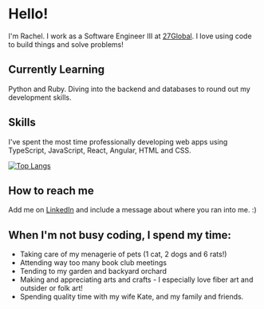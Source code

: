 # Hello!

I'm Rachel. I work as a Software Engineer III at [27Global](https://www.27global.com/). I love using code to build things and solve problems!

## Currently Learning
Python and Ruby. Diving into the backend and databases to round out my development skills.

## Skills
I've spent the most time professionally developing web apps using TypeScript, JavaScript, React, Angular, HTML and CSS.

[![Top Langs](https://github-readme-stats.vercel.app/api/top-langs/?username=anuraghazra)](https://github.com/anuraghazra/github-readme-stats)

## How to reach me
Add me on [LinkedIn](https://www.linkedin.com/in/rachel-hagan/) and include a message about where you ran into me. :)

## When I'm not busy coding, I spend my time:
- Taking care of my menagerie of pets (1 cat, 2 dogs and 6 rats!)
- Attending way too many book club meetings
- Tending to my garden and backyard orchard
- Making and appreciating arts and crafts - I especially love fiber art and outsider or folk art!
- Spending quality time with my wife Kate, and my family and friends.
